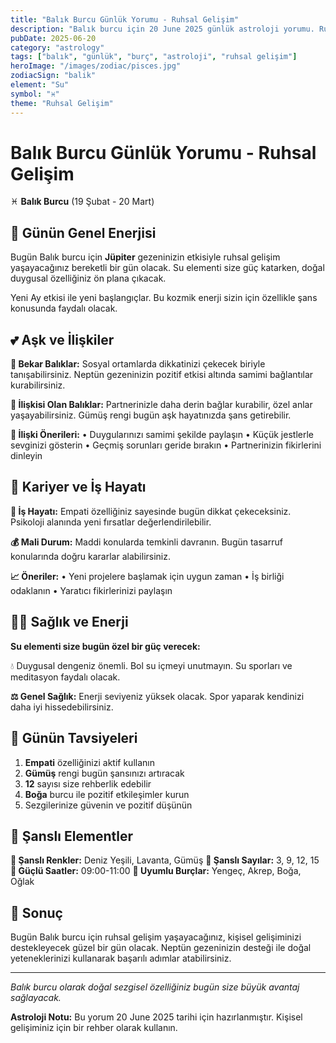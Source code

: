 ```yaml
---
title: "Balık Burcu Günlük Yorumu - Ruhsal Gelişim"
description: "Balık burcu için 20 June 2025 günlük astroloji yorumu. Ruhsal Gelişim teması ile rehberlik."
pubDate: 2025-06-20
category: "astrology"
tags: ["balık", "günlük", "burç", "astroloji", "ruhsal gelişim"]
heroImage: "/images/zodiac/pisces.jpg"
zodiacSign: "balik"
element: "Su"
symbol: "♓"
theme: "Ruhsal Gelişim"
---
```


# Balık Burcu Günlük Yorumu - Ruhsal Gelişim

♓ **Balık Burcu** (19 Şubat - 20 Mart)

## 🌟 Günün Genel Enerjisi

Bugün Balık burcu için **Jüpiter** gezeninizin etkisiyle ruhsal gelişim yaşayacağınız bereketli bir gün olacak. Su elementi size güç katarken, doğal duygusal özelliğiniz ön plana çıkacak.

Yeni Ay etkisi ile yeni başlangıçlar. Bu kozmik enerji sizin için özellikle şans konusunda faydalı olacak.

## 💕 Aşk ve İlişkiler

**💖 Bekar Balıklar:** Sosyal ortamlarda dikkatinizi çekecek biriyle tanışabilirsiniz. Neptün gezeninizin pozitif etkisi altında samimi bağlantılar kurabilirsiniz.

**💑 İlişkisi Olan Balıklar:** Partnerinizle daha derin bağlar kurabilir, özel anlar yaşayabilirsiniz. Gümüş rengi bugün aşk hayatınızda şans getirebilir.

**🌹 İlişki Önerileri:**
• Duygularınızı samimi şekilde paylaşın
• Küçük jestlerle sevginizi gösterin
• Geçmiş sorunları geride bırakın
• Partnerinizin fikirlerini dinleyin

## 💼 Kariyer ve İş Hayatı

**🚀 İş Hayatı:** Empati özelliğiniz sayesinde bugün dikkat çekeceksiniz. Psikoloji alanında yeni fırsatlar değerlendirilebilir.

**💰 Mali Durum:** Maddi konularda temkinli davranın. Bugün tasarruf konularında doğru kararlar alabilirsiniz.

**📈 Öneriler:**
• Yeni projelere başlamak için uygun zaman
• İş birliği odaklanın
• Yaratıcı fikirlerinizi paylaşın

## 🏃‍♀️ Sağlık ve Enerji

**Su elementi size bugün özel bir güç verecek:**

💧 Duygusal dengeniz önemli. Bol su içmeyi unutmayın. Su sporları ve meditasyon faydalı olacak.

**⚖️ Genel Sağlık:** Enerji seviyeniz yüksek olacak. Spor yaparak kendinizi daha iyi hissedebilirsiniz.

## 🎯 Günün Tavsiyeleri

1. **Empati** özelliğinizi aktif kullanın
2. **Gümüş** rengi bugün şansınızı artıracak
3. **12** sayısı size rehberlik edebilir
4. **Boğa** burcu ile pozitif etkileşimler kurun
5. Sezgilerinize güvenin ve pozitif düşünün

## 🔮 Şanslı Elementler

**🎨 Şanslı Renkler:** Deniz Yeşili, Lavanta, Gümüş
**🔢 Şanslı Sayılar:** 3, 9, 12, 15
**🌟 Güçlü Saatler:** 09:00-11:00
**💫 Uyumlu Burçlar:** Yengeç, Akrep, Boğa, Oğlak

## 💫 Sonuç

Bugün Balık burcu için ruhsal gelişim yaşayacağınız, kişisel gelişiminizi destekleyecek güzel bir gün olacak. Neptün gezeninizin desteği ile doğal yeteneklerinizi kullanarak başarılı adımlar atabilirsiniz.

---

*Balık burcu olarak doğal sezgisel özelliğiniz bugün size büyük avantaj sağlayacak.*

**Astroloji Notu:** Bu yorum 20 June 2025 tarihi için hazırlanmıştır. Kişisel gelişiminiz için bir rehber olarak kullanın.
